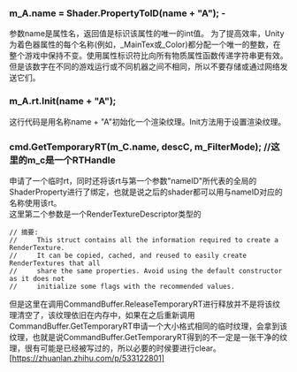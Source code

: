 ### m_A.name = Shader.PropertyToID(name + "A"); -
参数name是属性名，返回值是标识该属性的唯一的int值。
为了提高效率，Unity为着色器属性的每个名称(例如，_MainTex或_Color)都分配一个唯一的整数，在整个游戏中保持不变。使用属性标识符比向所有物质属性函数传递字符串更有效。但是该数字在不同的游戏运行或不同机器之间不相同，所以不要存储或通过网络发送它们。

### m_A.rt.Init(name + "A");
这行代码是用名称name + "A"初始化一个渲染纹理。Init方法用于设置渲染纹理。

### cmd.GetTemporaryRT(m_C.name, descC, m_FilterMode); //这里的m_c是一个RTHandle
申请了一个临时rt，同时还将该rt与第一个参数"nameID"所代表的全局的ShaderProperty进行了绑定，也就是说之后的shader都可以用与nameID对应的名称使用该rt。  
这里第二个参数是一个RenderTextureDescriptor类型的

```
// 摘要:
//     This struct contains all the information required to create a RenderTexture.
//     It can be copied, cached, and reused to easily create RenderTextures that all
//     share the same properties. Avoid using the default constructor as it does not
//     initialize some flags with the recommended values.    
```

但是这里在调用CommandBuffer.ReleaseTemporaryRT进行释放并不是将该纹理清空了，该纹理依旧在内存中，如果在之后重新调用CommandBuffer.GetTemporaryRT申请一个大小格式相同的临时纹理，会拿到该纹理，也就是说CommandBuffer.GetTemporaryRT得到的不一定是一张干净的纹理，很有可能是已经被写过的，所以必要的时侯要进行clear。
[https://zhuanlan.zhihu.com/p/533122801]
